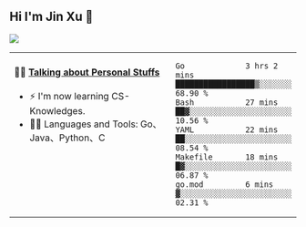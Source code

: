 
## Hi I'm Jin Xu 👋
![](https://komarev.com/ghpvc/?username=jiayouxujin&color=brightgreen&label=PROFILE+VIEWS)



<table align="center">
<tr>
<td valign="top" width="60%">

#### 🏋️‍♀️ <a href="https://github.com/jiayouxujin" target="_blank">Talking about Personal Stuffs</a>
<!-- recent_releases starts -->

- ⚡  I'm now learning CS-Knowledges.  
- 🏊‍♂️ Languages and Tools: Go、Java、Python、C
<!-- recent_releases ends -->
</td>
<td>
 
<!--START_SECTION:waka-->

```text
Go             3 hrs 2 mins    █████████████████▒░░░░░░░   68.90 %
Bash           27 mins         ██▓░░░░░░░░░░░░░░░░░░░░░░   10.56 %
YAML           22 mins         ██░░░░░░░░░░░░░░░░░░░░░░░   08.54 %
Makefile       18 mins         █▓░░░░░░░░░░░░░░░░░░░░░░░   06.87 %
go.mod         6 mins          ▓░░░░░░░░░░░░░░░░░░░░░░░░   02.31 %
```

<!--END_SECTION:waka-->
 
</td>
</tr>
</table>





